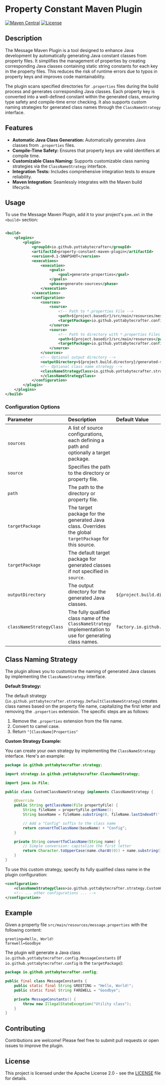 # Property Constant Maven Plugin

[![Maven Central](https://img.shields.io/maven-central/v/io.github.yottabytecrafter/property-constant-maven-plugin.svg)](https://search.maven.org/artifact/io.github.yottabytecrafter/property-constant-maven-plugin)
[![License](https://img.shields.io/badge/License-Apache%202.0-blue.svg)](https://opensource.org/licenses/Apache-2.0)

## Description

The Message Maven Plugin is a tool designed to enhance Java development by automatically generating Java constant classes from property files. It simplifies the management of properties by creating corresponding Java classes containing static string constants for each key in the property files. This reduces the risk of runtime errors due to typos in property keys and improves code maintainability.

The plugin scans specified directories for `.properties` files during the build process and generates corresponding Java classes. Each property key is converted into a well-defined constant within the generated class, ensuring type safety and compile-time error checking. It also supports custom naming strategies for generated class names through the `ClassNameStrategy` interface.

## Features

*   **Automatic Java Class Generation:** Automatically generates Java classes from `.properties` files.
*   **Compile-Time Safety:** Ensures that property keys are valid identifiers at compile time.
*   **Customizable Class Naming:** Supports customizable class naming strategies via the `ClassNameStrategy` interface.
*   **Integration Tests:** Includes comprehensive integration tests to ensure reliability.
*   **Maven Integration:** Seamlessly integrates with the Maven build lifecycle.

## Usage

To use the Message Maven Plugin, add it to your project's `pom.xml` in the `<build>` section:

```xml

<build>
    <plugins>
        <plugin>
            <groupId>io.github.yottabytecrafter</groupId>
            <artifactId>property-constant-maven-plugin</artifactId>
            <version>0.1-SNAPSHOT</version>
            <executions>
                <execution>
                    <goals>
                        <goal>generate-properties</goal>
                    </goals>
                    <phase>generate-sources</phase>
                </execution>
            </executions>
            <configuration>
                <sources>
                    <source>
                        <!-- Path to *.properties File -->
                        <path>${project.basedir}/src/main/resources/message.properties</path>
                        <targetPackage>io.github.yottabytecrafter.config</targetPackage>
                    </source>
                    <source>
                        <!-- Path to directory with *.properties Files -->
                        <path>${project.basedir}/src/main/resources</path>
                        <targetPackage>io.github.yottabytecrafter.config</targetPackage>
                    </source>
                </sources>
                <!-- Optional output directory -->
                <outputDirectory>${project.build.directory}/generated-sources/java</outputDirectory>
                <!-- Optional class name strategy -->
                <classNameStrategyClass>io.github.yottabytecrafter.strategy.DefaultClassNameStrategy
                </classNameStrategyClass>
            </configuration>
        </plugin>
    </plugins>
</build>
```

### Configuration Options

| Parameter                | Description                                                                                                       | Default Value                                      |
| :----------------------- | :---------------------------------------------------------------------------------------------------------------- | :------------------------------------------------- |
| `sources`                | A list of source configurations, each defining a path and optionally a target package.                           |                                                    |
| `source`                 | Specifies the path to the directory or property file.                                                             |                                                    |
| `path`                   | The path to the directory or property file.                                                                      |                                                    |
| `targetPackage`          | The target package for the generated Java class. Overrides the global `targetPackage` for this source.        |                                                    |
| `targetPackage`          | The default target package for generated classes if not specified in `source`.                                   |                                                    |
| `outputDirectory`        | The output directory for the generated Java classes.                                                              | `${project.build.directory}/generated-sources/java` |
| `classNameStrategyClass` | The fully qualified class name of the `ClassNameStrategy` implementation to use for generating class names.     | `factory.io.github.yottabytecrafter.DefaultClassNameStrategy`       |

## Class Naming Strategy

The plugin allows you to customize the naming of generated Java classes by implementing the `ClassNameStrategy` interface.

**Default Strategy:**

The default strategy (`io.github.yottabytecrafter.strategy.DefaultClassNameStrategy`) creates class names based on the property file name, capitalizing the first letter and removing the `.properties` extension. The specific steps are as follows:

1. Remove the `.properties` extension from the file name.
2. Convert to camel case.
3. Return `"[ClassName]Properties"`

**Custom Strategy Example:**

You can create your own strategy by implementing the `ClassNameStrategy` interface. Here's an example:

```java
package io.github.yottabytecrafter.strategy;

import strategy.io.github.yottabytecrafter.ClassNameStrategy;

import java.io.File;

public class CustomClassNameStrategy implements ClassNameStrategy {

    @Override
    public String getClassName(File propertyFile) {
        String fileName = propertyFile.getName();
        String baseName = fileName.substring(0, fileName.lastIndexOf('.')); // Remove .properties extension

        // Add a "Config" suffix to the class name
        return convertToClassName(baseName) + "Config";
    }

    private String convertToClassName(String name) {
        // Simple conversion: capitalize the first letter
        return Character.toUpperCase(name.charAt(0)) + name.substring(1);
    }
}
```

To use this custom strategy, specify its fully qualified class name in the plugin configuration:

```xml
<configuration>
    <classNameStrategyClass>io.github.yottabytecrafter.strategy.CustomClassNameStrategy</classNameStrategyClass>
    <!-- ... other configurations ... -->
</configuration>
```

## Example

Given a property file `src/main/resources/message.properties` with the following content:

```properties
greeting=Hello, World!
farewell=Goodbye
```

The plugin will generate a Java class `io.github.yottabytecrafter.config.MessageConstants` (if `io.github.yottabytecrafter.config` is the `targetPackage`):

```java
package io.github.yottabytecrafter.config;

public final class MessageConstants {
    public static final String GREETING = "Hello, World!";
    public static final String FAREWELL = "Goodbye";

    private MessageConstants() {
        throw new IllegalStateException("Utility class");
    }
}
```

## Contributing

Contributions are welcome! Please feel free to submit pull requests or open issues to improve the plugin.

## License

This project is licensed under the Apache License 2.0 - see the [LICENSE](LICENSE) file for details.
